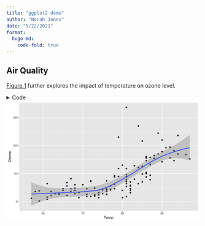```yaml
---
title: "ggplot2 demo"
author: "Norah Jones"
date: "5/22/2021"
format: 
  hugo-md:
    code-fold: true
---
```


## Air Quality

[Figure 1](#fig-airquality) further explores the impact of temperature on ozone level.

<details>
<summary>Code</summary>

``` r
library(ggplot2)

ggplot(airquality, aes(Temp, Ozone)) + 
  geom_point() + 
  geom_smooth(method = "loess"
)
```

</details>

<img src="index.markdown_strict_files/figure-markdown_strict/fig-airquality-1.png" id="fig-airquality" width="768" alt="Figure 1: Temperature and ozone level." />
